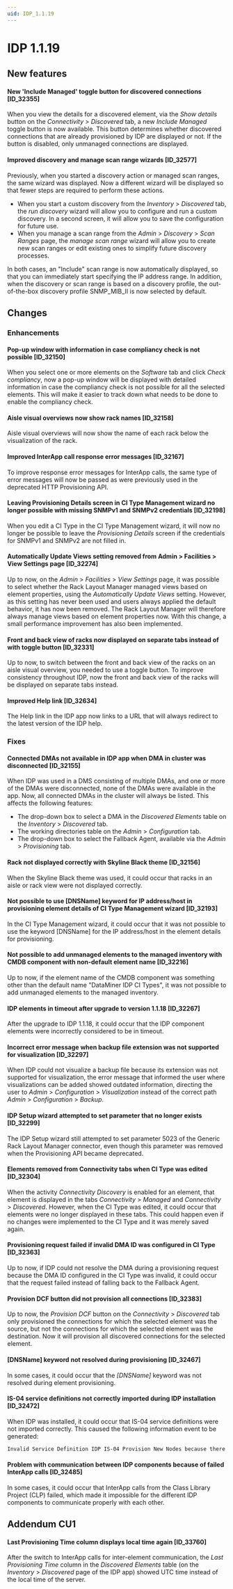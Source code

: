 ```yaml
---
uid: IDP_1.1.19
---
```


# IDP 1.1.19

## New features

#### New 'Include Managed' toggle button for discovered connections \[ID_32355\]

When you view the details for a discovered element, via the *Show details* button on the *Connectivity* > *Discovered* tab, a new *Include Managed* toggle button is now available. This button determines whether discovered connections that are already provisioned by IDP are displayed or not. If the button is disabled, only unmanaged connections are displayed.

#### Improved discovery and manage scan range wizards \[ID_32577\]

Previously, when you started a discovery action or managed scan ranges, the same wizard was displayed. Now a different wizard will be displayed so that fewer steps are required to perform these actions.

- When you start a custom discovery from the *Inventory* > *Discovered* tab, the *run discovery* wizard will allow you to configure and run a custom discovery. In a second screen, it will allow you to save the configuration for future use.
- When you manage a scan range from the *Admin* > *Discovery* > *Scan Ranges* page, the *manage scan range* wizard will allow you to create new scan ranges or edit existing ones to simplify future discovery processes.

In both cases, an "Include" scan range is now automatically displayed, so that you can immediately start specifying the IP address range. In addition, when the discovery or scan range is based on a discovery profile, the out-of-the-box discovery profile SNMP_MIB_II is now selected by default.

## Changes

### Enhancements

#### Pop-up window with information in case compliancy check is not possible \[ID_32150\]

When you select one or more elements on the *Software* tab and click *Check compliancy*, now a pop-up window will be displayed with detailed information in case the compliancy check is not possible for all the selected elements. This will make it easier to track down what needs to be done to enable the compliancy check.

#### Aisle visual overviews now show rack names \[ID_32158\]

Aisle visual overviews will now show the name of each rack below the visualization of the rack.

#### Improved InterApp call response error messages \[ID_32167\]

To improve response error messages for InterApp calls, the same type of error messages will now be passed as were previously used in the deprecated HTTP Provisioning API.

#### Leaving Provisioning Details screen in CI Type Management wizard no longer possible with missing SNMPv1 and SNMPv2 credentials \[ID_32198\]

When you edit a CI Type in the CI Type Management wizard, it will now no longer be possible to leave the *Provisioning Details* screen if the credentials for SNMPv1 and SNMPv2 are not filled in.

#### Automatically Update Views setting removed from Admin \> Facilities \> View Settings page \[ID_32274\]

Up to now, on the *Admin* > *Facilities* > *View Settings* page, it was possible to select whether the Rack Layout Manager managed views based on element properties, using the *Automatically Update Views* setting. However, as this setting has never been used and users always applied the default behavior, it has now been removed. The Rack Layout Manager will therefore always manage views based on element properties now. With this change, a small performance improvement has also been implemented.

#### Front and back view of racks now displayed on separate tabs instead of with toggle button \[ID_32331\]

Up to now, to switch between the front and back view of the racks on an aisle visual overview, you needed to use a toggle button. To improve consistency throughout IDP, now the front and back view of the racks will be displayed on separate tabs instead.

#### Improved Help link \[ID_32634\]

The Help link in the IDP app now links to a URL that will always redirect to the latest version of the IDP help.

### Fixes

#### Connected DMAs not available in IDP app when DMA in cluster was disconnected \[ID_32155\]

When IDP was used in a DMS consisting of multiple DMAs, and one or more of the DMAs were disconnected, none of the DMAs were available in the app. Now, all connected DMAs in the cluster will always be listed. This affects the following features:

- The drop-down box to select a DMA in the *Discovered Elements* table on the *Inventory* > *Discovered* tab.
- The working directories table on the *Admin* > *Configuration* tab.
- The drop-down box to select the Fallback Agent, available via the *Admin* > *Provisioning* tab.

#### Rack not displayed correctly with Skyline Black theme \[ID_32156\]

When the Skyline Black theme was used, it could occur that racks in an aisle or rack view were not displayed correctly.

#### Not possible to use \[DNSName\] keyword for IP address/host in provisioning element details of CI Type Management wizard \[ID_32193\]

In the CI Type Management wizard, it could occur that it was not possible to use the keyword \[DNSName\] for the IP address/host in the element details for provisioning.

#### Not possible to add unmanaged elements to the managed inventory with CMDB component with non-default element name \[ID_32216\]

Up to now, if the element name of the CMDB component was something other than the default name "DataMiner IDP CI Types", it was not possible to add unmanaged elements to the managed inventory.

#### IDP elements in timeout after upgrade to version 1.1.18 \[ID_32267\]

After the upgrade to IDP 1.1.18, it could occur that the IDP component elements were incorrectly considered to be in timeout.

#### Incorrect error message when backup file extension was not supported for visualization \[ID_32297\]

When IDP could not visualize a backup file because its extension was not supported for visualization, the error message that informed the user where visualizations can be added showed outdated information, directing the user to *Admin* > *Configuration* > *Visualization* instead of the correct path *Admin* > *Configuration* > *Backup*.

#### IDP Setup wizard attempted to set parameter that no longer exists \[ID_32299\]

The IDP Setup wizard still attempted to set parameter 5023 of the Generic Rack Layout Manager connector, even though this parameter was removed when the Provisioning API became deprecated.

#### Elements removed from Connectivity tabs when CI Type was edited \[ID_32304\]

When the activity *Connectivity Discovery* is enabled for an element, that element is displayed in the tabs *Connectivity* > *Managed* and *Connectivity* > *Discovered*. However, when the CI Type was edited, it could occur that elements were no longer displayed in these tabs. This could happen even if no changes were implemented to the CI Type and it was merely saved again.

#### Provisioning request failed if invalid DMA ID was configured in CI Type \[ID_32363\]

Up to now, if IDP could not resolve the DMA during a provisioning request because the DMA ID configured in the CI Type was invalid, it could occur that the request failed instead of falling back to the Fallback Agent.

#### Provision DCF button did not provision all connections \[ID_32383\]

Up to now, the *Provision DCF* button on the *Connectivity* > *Discovered* tab only provisioned the connections for which the selected element was the source, but not the connections for which the selected element was the destination. Now it will provision all discovered connections for the selected element.

#### \[DNSName\] keyword not resolved during provisioning \[ID_32467\]

In some cases, it could occur that the *\[DNSName\]* keyword was not resolved during element provisioning.

#### IS-04 service definitions not correctly imported during IDP installation \[ID_32472\]

When IDP was installed, it could occur that IS-04 service definitions were not imported correctly. This caused the following information event to be generated:

```txt
Invalid Service Definition IDP IS-04 Provision New Nodes because there's no Profile Instance ID efb4e671-1ebc-413b-9f6c-2534f9028f97 (Script 'SRM_ServiceDefinitionImportExport')
```

#### Problem with communication between IDP components because of failed InterApp calls \[ID_32485\]

In some cases, it could occur that InterApp calls from the Class Library Project (CLP) failed, which made it impossible for the different IDP components to communicate properly with each other.

## Addendum CU1

#### Last Provisioning Time column displays local time again \[ID_33760\]

After the switch to InterApp calls for inter-element communication, the *Last Provisioning Time* column in the *Discovered Elements* table (on the *Inventory* > *Discovered* page of the IDP app) showed UTC time instead of the local time of the server.
